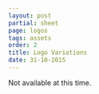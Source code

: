 ```yaml
---
layout: post
partial: sheet
page: logos
tags: assets
order: 2
title: Logo Variations
date: 31-10-2015
---
```

Not available at this time.